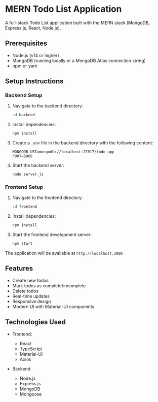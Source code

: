 # MERN Todo List Application

A full-stack Todo List application built with the MERN stack (MongoDB, Express.js, React, Node.js).

## Prerequisites

- Node.js (v14 or higher)
- MongoDB (running locally or a MongoDB Atlas connection string)
- npm or yarn

## Setup Instructions

### Backend Setup

1. Navigate to the backend directory:
   ```bash
   cd backend
   ```

2. Install dependencies:
   ```bash
   npm install
   ```

3. Create a `.env` file in the backend directory with the following content:
   ```
   MONGODB_URI=mongodb://localhost:27017/todo-app
   PORT=5000
   ```

4. Start the backend server:
   ```bash
   node server.js
   ```

### Frontend Setup

1. Navigate to the frontend directory:
   ```bash
   cd frontend
   ```

2. Install dependencies:
   ```bash
   npm install
   ```

3. Start the frontend development server:
   ```bash
   npm start
   ```

The application will be available at `http://localhost:3000`

## Features

- Create new todos
- Mark todos as complete/incomplete
- Delete todos
- Real-time updates
- Responsive design
- Modern UI with Material-UI components

## Technologies Used

- Frontend:
  - React
  - TypeScript
  - Material-UI
  - Axios

- Backend:
  - Node.js
  - Express.js
  - MongoDB
  - Mongoose 